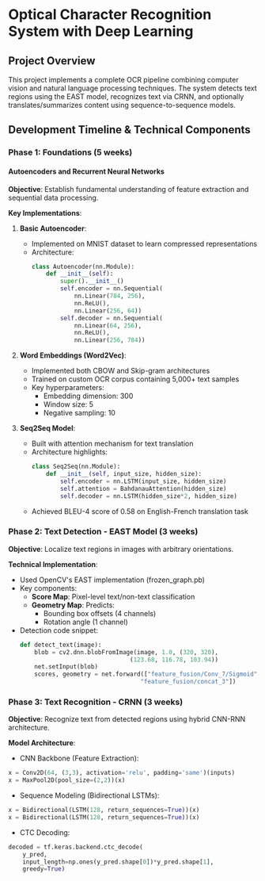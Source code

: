 # Optical Character Recognition System with Deep Learning

## Project Overview
This project implements a complete OCR pipeline combining computer vision and natural language processing techniques. The system detects text regions using the EAST model, recognizes text via CRNN, and optionally translates/summarizes content using sequence-to-sequence models.

## Development Timeline & Technical Components

### Phase 1: Foundations (5 weeks)
#### Autoencoders and Recurrent Neural Networks
**Objective**: Establish fundamental understanding of feature extraction and sequential data processing.

**Key Implementations**:
1. **Basic Autoencoder**:
   - Implemented on MNIST dataset to learn compressed representations
   - Architecture:
     ```python
     class Autoencoder(nn.Module):
         def __init__(self):
             super().__init__()
             self.encoder = nn.Sequential(
                 nn.Linear(784, 256),
                 nn.ReLU(),
                 nn.Linear(256, 64))
             self.decoder = nn.Sequential(
                 nn.Linear(64, 256),
                 nn.ReLU(),
                 nn.Linear(256, 784))
     ```

2. **Word Embeddings (Word2Vec)**:
   - Implemented both CBOW and Skip-gram architectures
   - Trained on custom OCR corpus containing 5,000+ text samples
   - Key hyperparameters:
     - Embedding dimension: 300
     - Window size: 5
     - Negative sampling: 10

3. **Seq2Seq Model**:
   - Built with attention mechanism for text translation
   - Architecture highlights:
     ```python
     class Seq2Seq(nn.Module):
         def __init__(self, input_size, hidden_size):
             self.encoder = nn.LSTM(input_size, hidden_size)
             self.attention = BahdanauAttention(hidden_size)
             self.decoder = nn.LSTM(hidden_size*2, hidden_size)
     ```
   - Achieved BLEU-4 score of 0.58 on English-French translation task

### Phase 2: Text Detection - EAST Model (3 weeks)
**Objective**: Localize text regions in images with arbitrary orientations.

**Technical Implementation**:
- Used OpenCV's EAST implementation (frozen_graph.pb)
- Key components:
  - **Score Map**: Pixel-level text/non-text classification
  - **Geometry Map**: Predicts:
    - Bounding box offsets (4 channels)
    - Rotation angle (1 channel)
- Detection code snippet:
  ```python
  def detect_text(image):
      blob = cv2.dnn.blobFromImage(image, 1.0, (320, 320), 
                                 (123.68, 116.78, 103.94))
      net.setInput(blob)
      scores, geometry = net.forward(["feature_fusion/Conv_7/Sigmoid",
                                    "feature_fusion/concat_3"])
  ```
### Phase 3: Text Recognition - CRNN (3 weeks)
**Objective**: Recognize text from detected regions using hybrid CNN-RNN architecture.

**Model Architecture**:

- CNN Backbone (Feature Extraction):

```python
x = Conv2D(64, (3,3), activation='relu', padding='same')(inputs)
x = MaxPool2D(pool_size=(2,2))(x)
```
- Sequence Modeling (Bidirectional LSTMs):

```python
x = Bidirectional(LSTM(128, return_sequences=True))(x)
x = Bidirectional(LSTM(128, return_sequences=True))(x)
```
- CTC Decoding:

```python
decoded = tf.keras.backend.ctc_decode(
    y_pred, 
    input_length=np.ones(y_pred.shape[0])*y_pred.shape[1],
    greedy=True)
```

